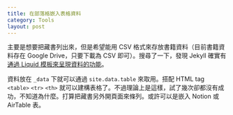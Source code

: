 ```yaml
---
title: 在部落格嵌入表格資料
category: Tools
layout: post
---
```


主要是想要把藏書列出來，但是希望能用 CSV 格式來存放書籍資料（目前書籍資料存在 Google Drive，只要下載為 CSV 即可）。搜尋了一下，發現 Jekyll 確實有[通過 Liquid 模板來呈現資料的功能](https://jekyllrb.com/tutorials/csv-to-table/)。

資料放在 `_data` 下就可以通過 `site.data.table` 來取用。搭配 HTML tag `<table>` `<tr>` `<th>` 就可以建構表格了。不過理論上是這樣，試了幾次卻都沒有成功，不知道為什麼。打算把藏書另外開頁面來條列。或許可以是嵌入 Notion 或 AirTable 表。